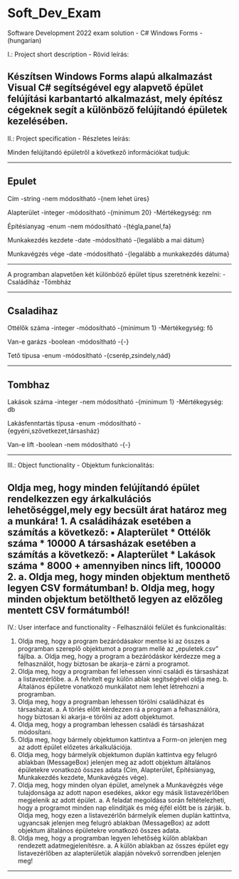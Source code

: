# Soft_Dev_Exam
Software Development 2022 exam solution - C# Windows Forms - (hungarian)

I.:
Project short description - Rövid leírás:

Készítsen Windows Forms alapú alkalmazást Visual C# segítségével egy alapvető épület felújítási
karbantartó alkalmazást, mely építész cégeknek segít a különböző felújítandó épületek kezelésében.
---------------------------------------------------------------------------------------

II.:
Project specification - Részletes leírás:

Minden felújítandó épületről a következő információkat tudjuk:

---------------------------------------------------------------------------------------
Epulet
---------------------------------------------------------------------------------------
Cím	
-string		-nem módosítható	-{nem lehet üres}

Alapterület
-integer	-módosítható		-{minimum 20}		-Mértékegység: nm

Építésianyag
-enum		-nem módosítható	-{tégla,panel,fa}	

Munkakezdés kezdete
-date		-módosítható		-{legalább a mai dátum}

Munkavégzés vége
-date		-módosítható		-{legalább a munkakezdés dátuma}

---------------------------------------------------------------------------------------

A programban alapvetően két különböző épület típus szeretnénk kezelni:
	-Családiház
	-Tömbház

---------------------------------------------------------------------------------------
Csaladihaz
---------------------------------------------------------------------------------------
Ottélők száma
-integer	-módosítható		-{minimum 1}		-Mértékegység: fő

Van-e garázs
-boolean	-módosítható		-{-}

Tető típusa
-enum		-módosítható		-{cserép,zsindely,nád}

---------------------------------------------------------------------------------------
Tombhaz
---------------------------------------------------------------------------------------
Lakások száma
-integer	-nem módosítható	-{minimum 1}		-Mértékegység: db

Lakásfenntartás típusa
-enum		-módosítható		-{egyéni,szövetkezet,társasház}

Van-e lift
-boolean	-nem módosítható	-{-}

---------------------------------------------------------------------------------------

III.:
Object functionality - Objektum funkcionalitás:

Oldja meg, hogy minden felújítandó épület rendelkezzen egy árkalkulációs lehetőséggel,mely egy becsült árat határoz meg a munkára!
1.
A családiházak esetében a számítás a következő:
	▪ Alapterület * Ottélők száma * 10000
A társasházak esetében a számítás a következő:
	▪ Alapterület * Lakások száma * 8000 + amennyiben nincs lift, 100000
2.
	a. Oldja meg, hogy minden objektum menthető legyen CSV formátumban!
	b. Oldja meg, hogy minden objektum betölthető legyen az előzőleg mentett CSV formátumból!
---------------------------------------------------------------------------------------

IV.:
User interface and functionality - Felhasználói felület és funkcionalitás:

1. Oldja meg, hogy a program bezáródásakor mentse ki az összes a programban szereplő objektumot a program mellé az „epuletek.csv” fájlba.
	a. Oldja meg, hogy a program a bezáródáskor kérdezze meg a felhasználót, hogy biztosan be akarja-e zárni a programot.
2. Oldja meg, hogy a programban fel lehessen vinni családi és társasházat a listavezérlőbe.
	a. A felvitelt egy külön ablak segítségével oldja meg.
	b. Általános épületre vonatkozó munkálatot nem lehet létrehozni a programban.
3. Oldja meg, hogy a programban lehessen törölni családiházat és társasházat.
	a. A törlés előtt kérdezzen rá a program a felhasználóra, hogy biztosan ki akarja-e törölni az adott objektumot.
4. Oldja meg, hogy a programban lehessen családi és társasházat módosítani.
5. Oldja meg, hogy bármely objektumon kattintva a Form-on jelenjen meg az adott épület előzetes árkalkulációja.
6. Oldja meg, hogy bármelyik objektumon duplán kattintva egy felugró ablakban (MessageBox) jelenjen meg az adott objektum általános épületekre vonatkozó összes adata (Cím, Alapterület, Építésianyag, Munkakezdés kezdete, Munkavégzés vége).
7. Oldja meg, hogy minden olyan épület, amelynek a Munkavégzés vége tulajdonsága az adott napon esedékes, akkor egy másik listavezérlőben megjelenik az adott épület.
	a. A feladat megoldása során feltételezheti, hogy a programot minden nap elindítják és még éjfél előtt be is zárják.
	b. Oldja meg, hogy ezen a listavezérlőn bármelyik elemen duplán kattintva, ugyancsak jelenjen meg felugró ablakban (MessageBox) az adott objektum általános épületekre vonatkozó összes adata.
8. Oldja meg, hogy a programban legyen lehetőség külön ablakban rendezett adatmegjelenítésre.
	a. A külön ablakban az összes épület egy listavezérlőben az alapterületük alapján növekvő sorrendben jelenjen meg!
---------------------------------------------------------------------------------------


